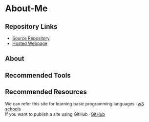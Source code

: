 # About-Me
## Repository Links

- [Source Repository](https://github.com/chaitanyapopuri/About-Me)
- [Hosted Webpage](https://chaitanyapopuri.github.io/chaitanya.github.io/)

## About
  
## Recommended Tools

## Recommended Resources
We can refer this site for learning basic programming languages
-[w3 schools](https://www.w3schools.com/) <br>
If you want to publish a site using GitHub
-[GitHub](https://github.com/)

